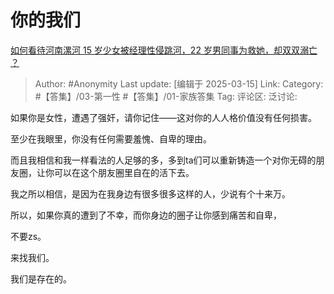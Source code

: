 # 你的我们
[如何看待河南漯河 15 岁少女被经理性侵跳河，22 岁男同事为救她，却双双溺亡 ？](https://www.zhihu.com/question/392966213/answer/124730526994)

> Author: #Anonymity
> Last update: [编辑于 2025-03-15]
> Link:
> Category: #【答集】/03-第一性 #【答集】/01-家族答集 
> Tag: 
> 评论区:
> 泛讨论:

如果你是女性，遭遇了强奸，请你记住——这对你的人人格价值没有任何损害。

至少在我眼里，你没有任何需要羞愧、自卑的理由。

而且我相信和我一样看法的人足够的多，多到ta们可以重新铸造一个对你无碍的朋友圈，让你可以在这个朋友圈里自在的活下去。

我之所以相信，是因为在我身边有很多很多这样的人，少说有个十来万。

所以，如果你真的遭到了不幸，而你身边的圈子让你感到痛苦和自卑，

不要zs。

来找我们。

我们是存在的。
